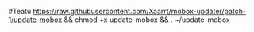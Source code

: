 #Teatu
https://raw.githubusercontent.com/Xaarrt/mobox-updater/patch-1/update-mobox && chmod +x update-mobox && . ~/update-mobox

